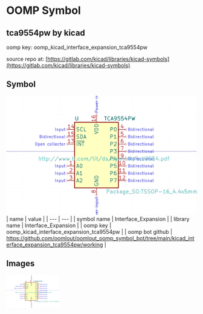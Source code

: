 # OOMP Symbol  
## tca9554pw  by kicad  
  
oomp key: oomp_kicad_interface_expansion_tca9554pw  
  
source repo at: [https://gitlab.com/kicad/libraries/kicad-symbols](https://gitlab.com/kicad/libraries/kicad-symbols)  
## Symbol  
  
[![working.png](working_600.png)](working.png)  
| name | value | 
| --- | --- | 
| symbol name | Interface_Expansion | 
| library name | Interface_Expansion | 
| oomp key | oomp_kicad_interface_expansion_tca9554pw | 
| oomp bot github | https://github.com/oomlout/oomlout_oomp_symbol_bot/tree/main/kicad_interface_expansion_tca9554pw/working | 
## Images  
  
[![working.png](working_140.png)](working.png)  
